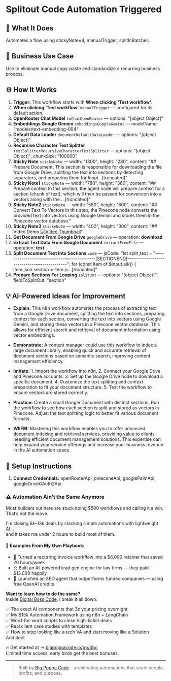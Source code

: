 # Splitout Code Automation Triggered
## 🚀 What It Does
Automates a flow using stickyNote×4, manualTrigger, splitInBatches.

## 💼 Business Use Case
Use to eliminate manual copy-paste and standardize a recurring business process.

## ⚙️ How It Works
1. **Trigger:** This workflow starts with **When clicking ‘Test workflow’**.
2. **When clicking ‘Test workflow’** `manualTrigger` — configured for its default action.
3. **OpenRouter Chat Model** `lmChatOpenRouter` — options: "[object Object]"
4. **Embeddings Google Gemini** `embeddingsGoogleGemini` — modelName: "models/text-embedding-004"
5. **Default Data Loader** `documentDefaultDataLoader` — options: "[object Object]"
6. **Recursive Character Text Splitter** `textSplitterRecursiveCharacterTextSplitter` — options: "[object Object]", chunkSize: "100000"
7. **Sticky Note** `stickyNote` — width: "1300", height: "280", content: "## Prepare Document. 
This section is responsible for downloading the file from Google Drive, splitting the text into sections by detecting separators, and preparing them for loopi…[truncated]"
8. **Sticky Note1** `stickyNote` — width: "780", height: "360", content: "## Prepare context
In this section, the 
agent node will prepare 
context for a section 
(chunk of text), which 
will then be passed for 
conversion into a vectors 
along with the …[truncated]"
9. **Sticky Note2** `stickyNote` — width: "580", height: "600", content: "## Convert Text To Vectors
In this step, the Pinecone node converts the provided text into vectors using Google Gemini and stores them in the Pinecone vector database."
10. **Sticky Note3** `stickyNote` — width: "400", height: "300", content: "## Video Demo
[![Video Thumbnail](https://img.youtube.com/vi/qBeWP65I4hg/maxresdefault.jpg)](https://www.youtube.com/watch?v=qBeWP65I4hg)"
11. **Get Document From Google Drive** `googleDrive` — operation: **download**
12. **Extract Text Data From Google Document** `extractFromFile` — operation: **text**
13. **Split Document Text Into Sections** `code` — jsCode: "let split_text = "—---------------------------—-------------[SECTIONEND]—---------------------------—-------------";
for (const item of $input.all()) {
 item.json.section = item.js…[truncated]"
14. **Prepare Sections For Looping** `splitOut` — options: "[object Object]", fieldToSplitOut: "section"

## 💡 AI-Powered Ideas for Improvement
- **Explain:** This n8n workflow automates the process of extracting text from a Google Drive document, splitting the text into sections, preparing context for each section, converting the text into vectors using Google Gemini, and storing these vectors in a Pinecone vector database. This allows for efficient search and retrieval of document information using vector embeddings.

- **Demonstrate:** A content manager could use this workflow to index a large document library, enabling quick and accurate retrieval of document sections based on semantic search, improving content management efficiency.

- **Imitate:** 1. Import the workflow into n8n. 2. Connect your Google Drive and Pinecone accounts. 3. Set up the Google Drive node to download a specific document. 4. Customize the text splitting and context preparation to fit your document structure. 5. Test the workflow to ensure vectors are stored correctly.

- **Practice:** Create a small Google Document with distinct sections. Run the workflow to see how each section is split and stored as vectors in Pinecone. Adjust the text splitting logic to better fit various document formats.

- **WIIFM:** Mastering this workflow enables you to offer advanced document indexing and retrieval services, providing value to clients needing efficient document management solutions. This expertise can help expand your service offerings and increase your business revenue in the AI automation space.

## 🔧 Setup Instructions
1. **Connect Credentials:** openRouterApi, pineconeApi, googlePalmApi, googleDriveOAuth2Api.

### ⚠️ Automation Ain’t the Same Anymore

Most builders out here are stuck doing $500 workflows and calling it a win.  
That’s not the move.  

I'm closing $6k–$13k deals by stacking simple automations with lightweight AI...  
and it takes me under 2 hours to build most of them.

#### 🧠 Examples From My Own Playbook:
- 🔁 Turned a recurring invoice workflow into a $6,000 retainer that saved 20 hours/week  
- ⚖️ Built an AI-powered lead gen engine for law firms — they paid $13,000 happily  
- 🚀 Launched an SEO agent that outperforms funded companies — using free OpenAI credits  

**Want to learn how to do the same?**  
Inside [Digital Boss Code](https://bigpoppacode.io/go/dbc), I break it all down:

✅ The exact AI components that 3x your pricing overnight  
✅ My $15k Automation Framework using n8n + LangChain  
✅ Word-for-word scripts to close high-ticket deals  
✅ Real client case studies with templates  
✅ How to stop looking like a tech VA and start moving like a Solution Architect  

🔥 Get started at → [bigpoppacode.io/go/dbc](https://bigpoppacode.io/go/dbc)  
Limited time access, early birds get the best bonuses.

---
> Built by [Big Poppa Code](https://bigpoppacode.io) – architecting automations that scale people, profits, and purpose.
